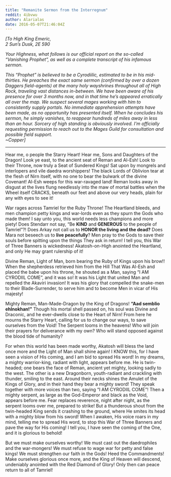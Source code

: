 ```yaml
---
title: "Remanite Sermon from the Interregnum"
reddit: 4ibvwu
author: Alarialas
date: 2016-05-07T21:46:04Z
---
```


*[To High King Emeric,*    
*2 Sun’s Dusk, 2E 590*    

*Your Highness, what follows is our official report on the so-called “Vanishing Prophet”, as well as a complete transcript of his infamous sermon.*    

*This “Prophet” is believed to be a Cyrodiilic, estimated to be in his mid-thirties. He preaches the exact same sermon (confirmed by over a dozen Daggers field-agents) at the many holy wayshrines throughout all of High Rock, traveling vast distances in-between. We have been aware of his presence for over 3 months now, and in that time he’s appeared erratically all over the map. We suspect several mages working with him to consistently supply portals. No immediate apprehension attempts have been made, as no opportunity has presented itself. When he concludes his sermon, he simply vanishes, to reappear hundreds of miles away in less than an hour. Sorcery of high standing is obviously involved. I’m officially requesting permission to reach out to the Mages Guild for consultation and possible field support.*    
*~Copper]*

***    

Hear me, o people the Starry Heart! Hear me, Sons and Daughters of the Dragon! Look ye east, to the ancient seat of Reman and Al-Esh! Look to their Throne, now truly a Seat of Sundered Kings! Sat upon by mongrels and interlopers and vile daedra worshippers! The black Lords of Oblivion tear at the flesh of Nirn itself, with no one to bear the bulwark of the divine  Covenant! Al-Esh weeps for this war-ravaged land! Reman looks away in disgust at the lives flung needlessly into the maw of mortal battles when the Wheel itself CRACKS, beneath our feet and above our very heads, plain for any with eyes to see it!    

War rages across Tamriel for the Ruby Throne! The Heartland bleeds, and men champion petty kings and war-lords even as they spurn the Gods who made them! I say unto you, this world needs less champions and more piety! Does Stendarr not say, “Be **KIND** and **GENEROUS** to the people of Tamriel”?! Does Arkay not call us to **HONOR the living and the dead?** Does Mara not beseech us to **live peacefully**? Men pray to the Gods to save their souls before spitting upon the things They ask in return! I tell you, this War of Three Banners is wickedness! Akatosh-on-High anointed the Heartland, and only He may grant rulership of it!     

Divine Reman, Light of Man, born bearing the Ruby of Kings upon his brow!! When the shepherdess retrieved him from the Hill That Was Al-Esh and placed the babe upon his throne, he shouted as a Man, saying “I AM CYRODIIL COME”, and it was so! It was his Light that united Man and repelled the Akaviri invasion! It was his glory that compelled the snake-men to their Blade-Surrender, to serve him and to become Men in vicar of His majesty!        

Mighty Reman, Man-Made-Dragon by the King of Dragons! **“Aad semblio ehlnokhan!”** Though his mortal shell passed on, his soul was Divine and Draconic, and he ever-dwells close to the Heart of Nirn! From here he mourns the Starry Heart, calling for us to change our ways, to save ourselves from the Void! The Serpent looms in the heavens! Who will join their prayers for deliverance with my own? Who will stand opposed against the blood tide of humanity?    

For when this world has been made worthy, Akatosh will bless the land once more and the Light of Man shall shine again! I KNOW this, for I have seen a vision of His coming, and I am bid to spread His word! In my dreams, a mighty warrior-king, radiant with light, appears before me. He is twin-headed; one bears the face of Reman, ancient yet mighty, looking sadly to the west. The other is a new Dragonborn, youth-radiant and crackling with thunder, smiling to the east. Around their necks shines the Amulet of the Kings of Glory, and in their hand they bear a mighty sword! They speak together with more voices than two, saying “I AM CYRODIIL COME”! Then a mighty serpent, as large as the God-Emperor and black as the Void, appears before me. Fear replaces reverence, night after night, as the serpent looms over me, prepared to strike! But a thunderous shout from the twin-headed King sends it crashing to the ground, where He smites its head with a mighty blow from his sword! When I awaken, His voice roars in my mind, telling me to spread His word, to stop this War of Three Banners and pave the way for His coming! I tell you, I have seen the coming of the One, and it is glorious to behold!     

But we must make ourselves worthy! We must cast out the daedrophiles and the war-mongers! We must refuse to wage war for petty and false kings! We must strengthen our faith in the Gods! Heed the Commandments! Make ourselves glorious once more, and the King of Heaven will descend, undeniably anointed with the Red Diamond of Glory! Only then can peace return to all of Tamriel!


